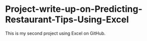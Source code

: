 # Project-write-up-on-Predicting-Restaurant-Tips-Using-Excel
This is my second project using Excel on GitHub.
